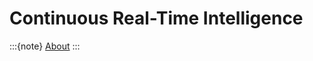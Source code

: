
# Continuous Real-Time Intelligence

:::{note}
[About](https://cloud.google.com/blog/products/data-analytics/google-clouds-innovations-for-continuous-real-time-intelligence/)
:::

<br>
<br>

<br>
<br>

<br>
<br>

<br>
<br>
